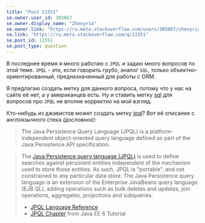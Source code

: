 ```yaml
---
title: "Post 11551"
se.owner.user_id: 385867
se.owner.display_name: "Zhenyria"
se.owner.link: "https://ru.meta.stackoverflow.com/users/385867/zhenyria"
se.link: "https://ru.meta.stackoverflow.com/q/11551"
se.post_id: 11551
se.post_type: question
---
```

<p>В последнее время я много работаю с <code>JPQL</code> и задаю много вопросов по этой теме. <code>JPQL</code> - это, если говорить грубо, аналог <code>SQL</code>, только объектно-ориентированный, предназначенный для работы с ORM.</p>
<p>Я предлагаю создать метку для данного вопроса, потому что у нас на сайте её нет, а у американцев есть. Ну и ставить метку <a href="https://ru.stackoverflow.com/questions/tagged/sql" class="post-tag" title="показать вопросы с меткой [sql]" rel="tag">sql</a> для вопросов про <code>JPQL</code> не вполне корректно на мой взгляд.</p>
<p>Кто-нибудь из джавистов может создать метку <a href="https://ru.stackoverflow.com/questions/tagged/jpql" class="post-tag" title="показать вопросы с меткой [jpql]" rel="tag">jpql</a>? Вот её описание с англоязычного стека <em>(дословное)</em>:</p>
<blockquote>
<p>The Java Persistence Query Language (JPQL) is a platform-independent
object-oriented query language defined as part of the Java Persistence
API specification.</p>
</blockquote>
<blockquote>
<p>The <a href="https://en.wikipedia.org/wiki/Java_Persistence_Query_Language" rel="nofollow noreferrer">Java Persistence query language (JPQL)</a> is used to define searches
against persistent entities independent of the mechanism used to store
those entities. As such, JPQL is &quot;portable&quot;, and not constrained to
any particular data store. The Java Persistence query language is an
extension of the Enterprise JavaBeans query language (EJB QL), adding
operations such as bulk deletes and updates, join operations,
aggregates, projections and subqueries.</p>
<ul>
<li><a href="http://docs.oracle.com/html/E24396_01/ejb3_langref.html" rel="nofollow noreferrer">JPQL Language Reference</a></li>
<li><a href="http://docs.oracle.com/javaee/6/tutorial/doc/bnbtg.html" rel="nofollow noreferrer">JPQL Chapter</a> from Java EE 6 Tutorial</li>
</ul>
</blockquote>
